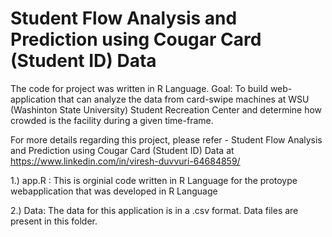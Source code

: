 								
# Student Flow Analysis and Prediction using Cougar Card (Student ID) Data

The code for project was  written in R Language.
Goal: 
	To build web-application that can analyze the data from card-swipe machines at WSU (Washinton State University) Student Recreation Center and determine how crowded is the facility during a given time-frame.
 
For more details regarding this project, please refer - Student Flow Analysis and Prediction using Cougar Card (Student ID) Data at https://www.linkedin.com/in/viresh-duvvuri-64684859/


1.) app.R : This is orginial code written in R Language for the protoype webapplication that was developed in R Language

2.) Data: The data for this application is in a .csv format. Data files are present in this folder.  
	 
